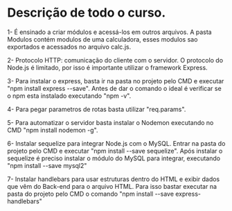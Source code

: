 # Descrição de todo o curso.

1- É ensinado a criar módulos e acessá-los em outros arquivos. A pasta Modulos contém modulos de uma calculadora, esses modulos sao exportados e acessados no arquivo calc.js.

2- Protocolo HTTP: comunicação do cliente com o servidor. O protocolo do Node.js é limitado, por isso é importante utilizar o framework Express.

3- Para instalar o express, basta ir na pasta no projeto pelo CMD e executar "npm install express --save". Antes de dar o comando o ideal é verificar se o npm esta instalado executando "npm -v".

4- Para pegar parametros de rotas basta utilizar "req.params".

5- Para automatizar o servidor basta instalar o Nodemon executando no CMD "npm install nodemon -g".

6- Instalar sequelize para integrar Node.js com o MySQL. Entrar na pasta do projeto pelo CMD e executar "npm install --save sequelize". Após instalar o sequelize é preciso instalar o módulo do MySQL para integrar, executando "npm install --save mysql2"

7- Instalar handlebars para usar estruturas dentro do HTML e exibir dados que vêm do Back-end para o arquivo HTML. Para isso bastar executar na pasta do projeto pelo CMD o comando "npm install --save express-handlebars"
